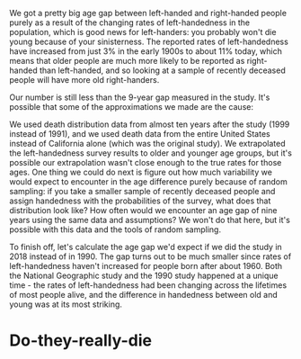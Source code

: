 We got a pretty big age gap between left-handed and right-handed people purely as a result of the changing rates of left-handedness in the population, 
which is good news for left-handers: you probably won't die young because of your sinisterness. 
The reported rates of left-handedness have increased from just 3% in the early 1900s to about 11% today, which means that older people are much more likely to be reported as right-handed than left-handed, 
and so looking at a sample of recently deceased people will have more old right-handers.

Our number is still less than the 9-year gap measured in the study. It's possible that some of the approximations we made are the cause:

We used death distribution data from almost ten years after the study (1999 instead of 1991), and we used death data from the entire United States instead of California alone (which was the original study).
We extrapolated the left-handedness survey results to older and younger age groups, but it's possible our extrapolation wasn't close enough to the true rates for those ages.
One thing we could do next is figure out how much variability we would expect to encounter in the age difference purely because of random sampling: 
if you take a smaller sample of recently deceased people and assign handedness with the probabilities of the survey, 
what does that distribution look like? How often would we encounter an age gap of nine years using the same data and assumptions? 
We won't do that here, but it's possible with this data and the tools of random sampling.

To finish off, let's calculate the age gap we'd expect if we did the study in 2018 instead of in 1990. 
The gap turns out to be much smaller since rates of left-handedness haven't increased for people born after about 1960. 
Both the National Geographic study and the 1990 study happened at a unique time - the rates of left-handedness had been changing across the lifetimes of most people alive, 
and the difference in handedness between old and young was at its most striking.
# Do-they-really-die
